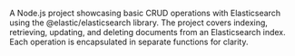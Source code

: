A Node.js project showcasing basic CRUD operations with Elasticsearch using the @elastic/elasticsearch library. The project covers indexing, retrieving, updating, and deleting documents from an Elasticsearch index. Each operation is encapsulated in separate functions for clarity.



